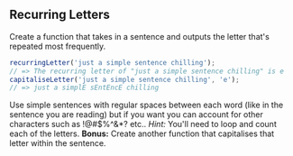 ## Recurring Letters
Create a function that takes in a sentence and outputs the letter that's repeated most frequently.
```js
recurringLetter('just a simple sentence chilling');
// => The recurring letter of "just a simple sentence chilling" is e
capitaliseLetter('just a simple sentence chilling', 'e');
// => just a simplE sEntEncE chilling
```
Use simple sentences with regular spaces between each word (like in the sentence you are reading) but if you want you can account for other characters such as !@#$%^&*? etc..
*Hint:* You'll need to loop and count each of the letters.
**Bonus:** Create another function that capitalises that letter within the sentence.